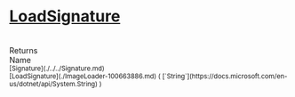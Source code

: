 # [LoadSignature](./ImageLoader-100663886.md)


<br>
Returns<img width=500/>Name
<br>
<sub>[Signature](./../../Signature.md)</sub><img width=500/><sub>[LoadSignature](./ImageLoader-100663886.md) ( [`String`](https://docs.microsoft.com/en-us/dotnet/api/System.String) )</sub><br>


